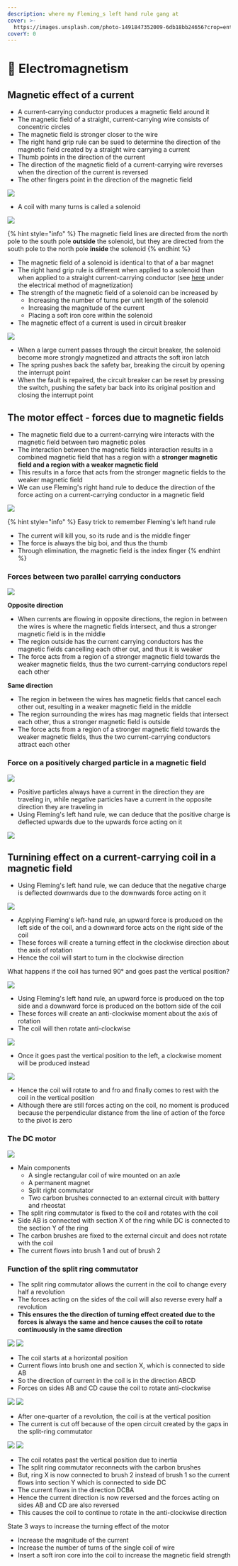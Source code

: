 ```yaml
---
description: where my Fleming_s left hand rule gang at
cover: >-
  https://images.unsplash.com/photo-1491847352009-6db18bb24656?crop=entropy&cs=tinysrgb&fm=jpg&ixid=MnwxOTcwMjR8MHwxfHNlYXJjaHwxfHxjYXIlMjBtb3Rpb24lMjBibHVyfGVufDB8fHx8MTY2MDExNzYxMg&ixlib=rb-1.2.1&q=80
coverY: 0
---
```


# 🧲 Electromagnetism

## Magnetic effect of a current

* A current-carrying conductor produces a magnetic field around it
* The magnetic field of a straight, current-carrying wire consists of concentric circles
* The magnetic field is stronger closer to the wire
* The right hand grip rule can be sued to determine the direction of the magnetic field created by a straight wire carrying a current
* Thumb points in the direction of the current
* The direction of the magnetic field of a current-carrying wire reverses when the direction of the current is reversed
* The other fingers point in the direction of the magnetic field

![](<../.gitbook/assets/image (35).png>)

* A coil with many turns is called a solenoid

![](<../.gitbook/assets/image (14).png>)

{% hint style="info" %}
The magnetic field lines are directed from the north pole to the south pole **outside** the solenoid, but they are directed from the south pole to the north pole **inside** the solenoid&#x20;
{% endhint %}

* The magnetic field of a solenoid is identical to that of a bar magnet
* The right hand grip rule is different when applied to a solenoid than when applied to a straight current-carrying conductor (see [here](magnetism.md#magnetization-and-demagnetization) under the electrical method of magnetization)
* The strength of the magnetic field of a solenoid can be increased by
  * Increasing the number of turns per unit length of the solenoid
  * Increasing the magnitude of the current
  * Placing a soft iron core within the solenoid
* The magnetic effect of a current is used in circuit breaker

![](<../.gitbook/assets/image (53).png>)

* When a large current passes through the circuit breaker, the solenoid become more strongly magnetized and attracts the soft iron latch
* The spring pushes back the safety bar, breaking the circuit by opening the interrupt point
* When the fault is repaired, the circuit breaker can be reset by pressing the switch, pushing the safety bar back into its original position and closing the interrupt point

## The motor effect - forces due to magnetic fields

* The magnetic field due to a current-carrying wire interacts with the magnetic field between two magnetic poles
* The interaction between the magnetic fields interaction results in a combined magnetic field that has a region with a **stronger magnetic field and a region with a weaker magnetic field**
* This results in a force that acts from the stronger magnetic fields to the weaker magnetic field
* We can use Fleming's right hand rule to deduce the direction of the force acting on a current-carrying conductor in a magnetic field

![](<../.gitbook/assets/image (52).png>)

{% hint style="info" %}
Easy trick to remember Fleming's left hand rule

* The current will kill you, so its rude and is the middle finger
* The force is always the big boi, and thus the thumb
* Through elimination, the magnetic field is the index finger
{% endhint %}

### Forces between two parallel carrying conductors

![](<../.gitbook/assets/image (24).png>)

**Opposite direction**

* When currents are flowing in opposite directions,  the region in between the wires is where the magnetic fields intersect, and thus a stronger magnetic field is in the middle
* The region outside has the current carrying conductors has the magnetic fields cancelling each other out, and thus it is weaker
* The force acts from a region of a stronger magnetic field towards the weaker magnetic fields, thus the two current-carrying conductors repel each other

**Same direction**

* The region in between the wires has magnetic fields that cancel each other out, resulting in a weaker magnetic field in the middle
* The region surrounding the wires has mag magnetic fields that intersect each other, thus a stronger magnetic field is outside
* The force acts from a region of a stronger magnetic field towards the weaker magnetic fields, thus the two current-carrying conductors attract each other

### Force on a positively charged particle in a magnetic field

![](<../.gitbook/assets/image (32).png>)

* Positive particles always have a current in the direction they are traveling in, while negative particles have a current in the opposite direction they are traveling in
* Using Fleming's left hand rule, we can deduce that the positive charge is deflected upwards due to the upwards force acting on it

![](<../.gitbook/assets/image (30).png>)

## Turnining effect on a current-carrying coil in a magnetic field

* Using Fleming's left hand rule, we can deduce that the negative charge is deflected downwards due to the downwards force acting on it

![](<../.gitbook/assets/Screenshot 2022-08-10 165551.png>)

* Applying Fleming's left-hand rule, an upward force is produced on the left side of the coil, and a downward force acts on the right side of the coil
* These forces will create a turning effect in the clockwise direction about the axis of rotation
* Hence the coil will start to turn in the clockwise direction

What happens if the coil has turned 90° and goes past the vertical position?

![](<../.gitbook/assets/image (6).png>)

* Using Fleming's left hand rule, an upward force is produced on the top side and a downward force is produced on the bottom side of the coil
* These forces will create an anti-clockwise moment about the axis of rotation
* The coil will then rotate anti-clockwise

![](<../.gitbook/assets/image (12).png>)

* Once it goes past the vertical position to the left, a clockwise moment will be produced instead

![](<../.gitbook/assets/image (2).png>)

* Hence the coil will rotate to and fro and finally comes to rest with the coil in the vertical position
* Although there are still forces acting on the coil, no moment is produced because the perpendicular distance from the line of action of the force to the pivot is zero

### The DC motor

![](<../.gitbook/assets/image (17).png>)

* Main components
  * A single rectangular coil of wire mounted on an axle
  * A permanent magnet
  * Split right commutator
  * Two carbon brushes connected to an external circuit with battery and rheostat
* The split ring commutator is fixed to the coil and rotates with the coil
* Side AB is connected with section X of the ring while DC is connected to the section Y of the ring
* The carbon brushes are fixed to the external circuit and does not rotate with the coil
* The current flows into brush 1 and out of brush 2

### Function of the split ring commutator

* The split ring commutator allows the current in the coil to change every half a revolution
* The forces acting on the sides of the coil will also reverse every half a revolution
* **This ensures the the direction of turning effect created due to the forces is always the same and hence causes the coil to rotate continuously in the same direction**

![](https://media.discordapp.net/attachments/1000674790266384424/1006859795741024356/IMG\_4326.jpg?width=1440\&height=630) ![](<../.gitbook/assets/image (17).png>)

* The coil starts at a horizontal position
* Current flows into brush one and section X, which is connected to side AB
* So the direction of current in the coil is in the direction ABCD
* Forces on sides AB and CD cause the coil to rotate anti-clockwise

![](<../.gitbook/assets/image (20).png>) ![](<../.gitbook/assets/image (4).png>)

* After one-quarter of a revolution, the coil is at the vertical position
* The current is cut off because of the open circuit created by the gaps in the split-ring commutator

![](<../.gitbook/assets/image (41).png>) ![](<../.gitbook/assets/image (48).png>)

* The coil rotates past the vertical position due to inertia
* The split ring commutator reconnects with the carbon brushes
* But, ring X is now connected to brush 2 instead of brush 1 so the current flows into section Y which is connected to side DC
* The current flows in the direction DCBA
* Hence the current direction is now reversed and the forces acting on sides AB and CD are also reversed
* This causes the coil to continue to rotate in the anti-clockwise direction

State 3 ways to increase the turning effect of the motor

* Increase the magnitude of the current
* Increase the number of turns of the single coil of wire
* Insert a soft iron core into the coil to increase the magnetic field strength
